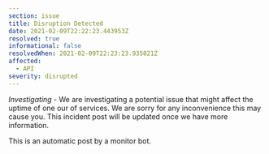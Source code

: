 ```yaml
---
section: issue
title: Disruption Detected
date: 2021-02-09T22:22:23.443953Z
resolved: true
informational: false
resolvedWhen: 2021-02-09T22:23:23.935021Z
affected:
  - API
severity: disrupted
---
```

*Investigating* - We are investigating a potential issue that might affect the uptime of one our of services. We are sorry for any inconvenience this may cause you. This incident post will be updated once we have more information.

This is an automatic post by a monitor bot.
        